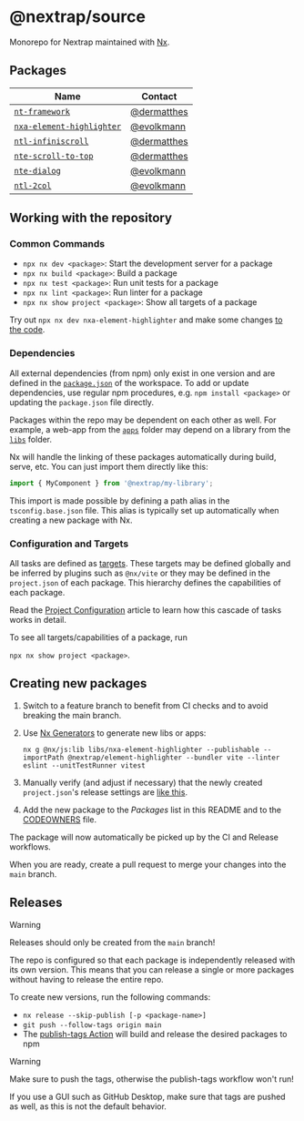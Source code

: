 # @nextrap/source

Monorepo for Nextrap maintained with [Nx](https://nx.dev/).

## Packages

<!-- Please also maintain the CODEOWNERS file when adjusting the table below -->

| Name                                                        | Contact                                      |
| ----------------------------------------------------------- | -------------------------------------------- |
| [`nt-framework`](./libs/nt-framework)                       | [@dermatthes](https://github.com/dermatthes) |
| [`nxa-element-highlighter`](./libs/nxa-element-highlighter) | [@evolkmann](https://github.com/evolkmann)   |
| [`ntl-infiniscroll`](libs/ntl-infiniscroll)                 | [@dermatthes](https://github.com/dermatthes) |
| [`nte-scroll-to-top`](libs/nte-scroll-to-top)               | [@dermatthes](https://github.com/dermatthes) |
| [`nte-dialog`](./libs/nte-dialog)                           | [@evolkmann](https://github.com/evolkmann)   |
| [`ntl-2col`](./libs/ntl-2col)                               | [@evolkmann](https://github.com/evolkmann)   |

## Working with the repository

### Common Commands

- `npx nx dev <package>`: Start the development server for a package
- `npx nx build <package>`: Build a package
- `npx nx test <package>`: Run unit tests for a package
- `npx nx lint <package>`: Run linter for a package
- `npx nx show project <package>`: Show all targets of a package

Try out `npx nx dev nxa-element-highlighter` and make some changes [to the code](./libs/nxa-element-highlighter/src).

### Dependencies

All external dependencies (from npm) only exist in one version and are defined in the
[`package.json`](./package.json) of the workspace. To add or update dependencies, use regular
npm procedures, e.g. `npm install <package>` or updating the `package.json` file directly.

Packages within the repo may be dependent on each other as well. For example, a web-app from the
[`apps`](./apps) folder may depend on a library from the [`libs`](./libs) folder.

Nx will handle the linking of these packages automatically during build, serve, etc.
You can just import them directly like this:

```javascript
import { MyComponent } from '@nextrap/my-library';
```

This import is made possible by defining a path alias in the `tsconfig.base.json` file.
This alias is typically set up automatically when creating a new package with Nx.

### Configuration and Targets

All tasks are defined as [targets](https://nx.dev/reference/project-configuration#project-configuration).
These targets may be defined globally and be inferred by plugins such as `@nx/vite`
or they may be defined in the `project.json` of each package. This hierarchy
defines the capabilities of each package.

Read the [Project Configuration](https://nx.dev/reference/project-configuration#project-configuration)
article to learn how this cascade of tasks works in detail.

To see all targets/capabilities of a package, run

`npx nx show project <package>`.

## Creating new packages

1. Switch to a feature branch to benefit from CI checks and to avoid breaking the main branch.
2. Use [Nx Generators](https://nx.dev/features/generate-code) to generate new libs or apps:

   `nx g @nx/js:lib libs/nxa-element-highlighter --publishable --importPath @nextrap/element-highlighter --bundler vite --linter eslint --unitTestRunner vitest`

3. Manually verify (and adjust if necessary) that the newly created `project.json`'s release settings are
   [like this](https://github.com/nextrap/nextrap-monorepo/blob/5ee04c3b75ac7bb069ba2ad9e4b6a9f2c2b0022a/libs/nxa-element-highlighter/project.json#L6-L13).
4. Add the new package to the _Packages_ list in this README and to the [CODEOWNERS](./CODEOWNERS) file.

The package will now automatically be picked up by the CI and Release workflows.

When you are ready, create a pull request to merge your changes into the `main` branch.

## Releases

> [!WARNING]
> Releases should only be created from the `main` branch!

The repo is configured so that each package is independently released with its own version.
This means that you can release a single or more packages without having to release the entire repo.

To create new versions, run the following commands:

- `nx release --skip-publish [-p <package-name>]`
- `git push --follow-tags origin main`
- The [publish-tags Action](./.github/workflows/publish-tags.yml) will build and release the desired packages to npm

> [!WARNING]
> Make sure to push the tags, otherwise the publish-tags workflow won't run!
>
> If you use a GUI such as GitHub Desktop, make sure that tags are pushed as well,
> as this is not the default behavior.
